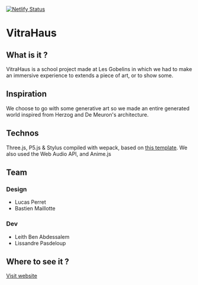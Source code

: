 [![Netlify Status](https://api.netlify.com/api/v1/badges/d707dd72-496e-42fd-a0c6-0af5289dfa46/deploy-status)](https://vitrahaus.netlify.app/)

# VitraHaus

## What is it ?
VitraHaus is a school project made at Les Gobelins in which we had to make an immersive experience to extends a piece of art, or to show some. 

## Inspiration
We choose to go with some generative art so we made an entire generated world inspired from Herzog and De Meuron's architecture.

## Technos
Three.js, P5.js & Stylus compiled with wepack, based on [this template](https://github.com/Lissandre/three_template).
We also used the Web Audio API, and Anime.js

## Team
### Design
- Lucas Perret
- Bastien Maillotte
### Dev
- Leith Ben Abdessalem
- Lissandre Pasdeloup

## Where to see it ?
[Visit website](https://vitrahaus.netlify.app/)

